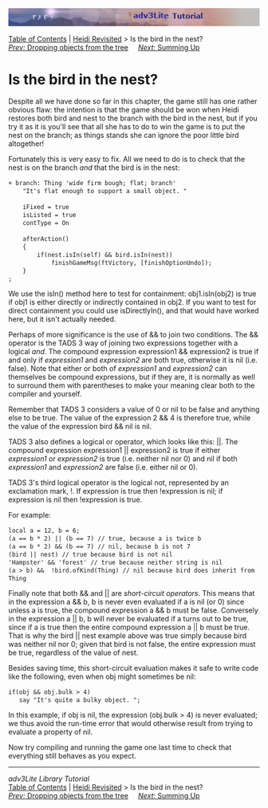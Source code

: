 <div class="topbar">

<img src="topbar.jpg" data-border="0" />

</div>

<div class="nav">

<a href="toc.htm" class="nav">Table of Contents</a> \|
<a href="revisit.htm" class="nav">Heidi Revisited</a> \> Is the bird in
the nest?  
<span class="navnp"><a href="dropping.htm" class="nav"><em>Prev:</em> Dropping objects from
the tree</a>    
<a href="summing.htm" class="nav"><em>Next:</em> Summing Up</a>    
</span>

</div>

<div class="main">

# Is the bird in the nest?

Despite all we have done so far in this chapter, the game still has one
rather obvious flaw: the intention is that the game should be won when
Heidi restores both bird and nest to the branch with the bird in the
nest, but if you try it as it is you'll see that all she has to do to
win the game is to put the nest on the branch; as things stands she can
ignore the poor little bird altogether!

Fortunately this is very easy to fix. All we need to do is to check that
the nest is on the branch *and* that the bird is in the nest:

<div class="code">

    + branch: Thing 'wide firm bough; flat; branch'
        "It's flat enough to support a small object. "
        
        iFixed = true
        isListed = true
        contType = On
        
        afterAction()
        {
            if(nest.isIn(self) && bird.isIn(nest))
                finishGameMsg(ftVictory, [finishOptionUndo]);
        }
    ;

</div>

We use the <span class="code">isIn()</span> method here to test for
containment: <span class="code">obj1.isIn(obj2)</span> is true if obj1
is either directly or indirectly contained in obj2. If you want to test
for direct containment you could use
<span class="code">isDirectlyIn()</span>, and that would have worked
here, but it isn't actually needed.

Perhaps of more significance is the use of <span class="code">&&</span>
to join two conditions. The <span class="code">&&</span> operator is the
TADS 3 way of joining two expressions together with a logical *and*. The
compound expression <span class="code">expression1 && expression2</span>
is true if and only if *expression1* and *expression2* are both true,
otherwise it is nil (i.e. false). Note that either or both of
*expression1* and *expression2* can themselves be compound expressions,
but if they are, it is normally as well to surround them with
parentheses to make your meaning clear both to the compiler and
yourself.

Remember that TADS 3 considers a value of 0 or nil to be false and
anything else to be true. The value of the expression
<span class="code">2 && 4 </span>is therefore true, while the value of
the expression <span class="code">bird && nil</span> is nil.

TADS 3 also defines a logical or operator, which looks like this:
<span class="code">\|\|</span>. The compound expression
<span class="code">expression1 \|\| expression2</span> is true if either
*expression1* or *expression2* is true (i.e. neither nil nor 0) and nil
if both *expression1* and *expression2* are false (i.e. either nil or
0).

TADS 3's third logical operator is the logical not, represented by an
exclamation mark, <span class="code">!</span>. If
<span class="code">expression</span> is true then
<span class="code">!expression</span> is nil; if
<span class="code">expression</span> is nil then
<span class="code">!expression</span> is true.

For example:

<div class="code">

    local a = 12, b = 6;
    (a == b * 2) || (b == 7) // true, because a is twice b
    (a == b * 2) && (b == 7) // nil, because b is not 7
    (bird || nest) // true because bird is not nil
    'Hampster' && 'forest' // true because neither string is nil
    (a > b) &&  !bird.ofKind(Thing) // nil because bird does inherit from Thing

</div>

Finally note that both <span class="code">&&</span> and
<span class="code">\|\|</span> are *short-circuit operators*. This means
that in the expression <span class="code">a && b</span>,
<span class="code">b</span> is never even evaluated if
<span class="code">a</span> is nil (or 0) since unless
<span class="code">a</span> is true, the compound expression
<span class="code">a && b</span> must be false. Conversely in the
expression <span class="code">a \|\| b</span>,
<span class="code">b</span> will never be evaluated if
<span class="code">a</span> turns out to be true, since if
<span class="code">a</span> is true then the entire compound expression
<span class="code">a \|\| b</span> must be true. That is why the
<span class="code">bird \|\| nest</span> example above was true simply
because <span class="code">bird</span> was neither nil nor 0; given that
<span class="code">bird</span> is not false, the entire expression must
be true, regardless of the value of <span class="code">nest</span>.

Besides saving time, this short-circuit evaluation makes it safe to
write code like the following, even when <span class="code">obj</span>
might sometimes be nil:

<div class="code">

    if(obj && obj.bulk > 4)
       say "It's quite a bulky object. ";

</div>

In this example, if <span class="code">obj</span> is nil, the expression
<span class="code">(obj.bulk \> 4)</span> is never evaluated; we thus
avoid the run-time error that would otherwise result from trying to
evaluate a property of nil.

Now try compiling and running the game one last time to check that
everything still behaves as you expect.

</div>

------------------------------------------------------------------------

<div class="navb">

*adv3Lite Library Tutorial*  
<a href="toc.htm" class="nav">Table of Contents</a> \|
<a href="revisit.htm" class="nav">Heidi Revisited</a> \> Is the bird in
the nest?  
<span class="navnp"><a href="dropping.htm" class="nav"><em>Prev:</em> Dropping objects from
the tree</a>    
<a href="summing.htm" class="nav"><em>Next:</em> Summing Up</a>    
</span>

</div>
